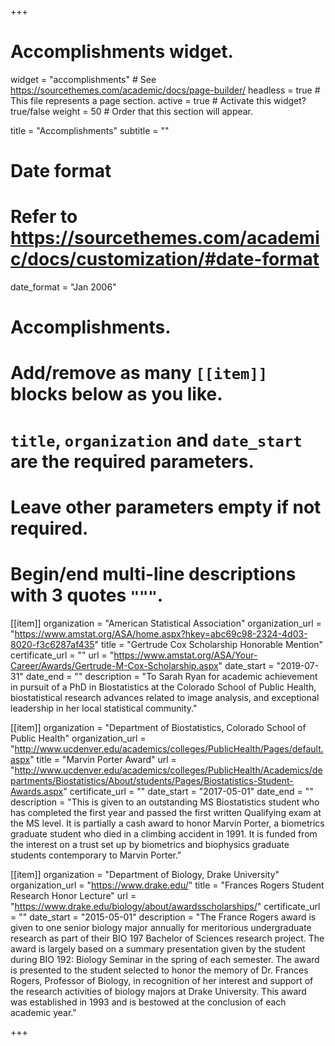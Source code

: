 +++
# Accomplishments widget.
widget = "accomplishments"  # See https://sourcethemes.com/academic/docs/page-builder/
headless = true  # This file represents a page section.
active = true  # Activate this widget? true/false
weight = 50  # Order that this section will appear.

title = "Accomplish&shy;ments"
subtitle = ""

# Date format
#   Refer to https://sourcethemes.com/academic/docs/customization/#date-format
date_format = "Jan 2006"

# Accomplishments.
#   Add/remove as many `[[item]]` blocks below as you like.
#   `title`, `organization` and `date_start` are the required parameters.
#   Leave other parameters empty if not required.
#   Begin/end multi-line descriptions with 3 quotes `"""`.

[[item]]
  organization = "American Statistical Association"
  organization_url = "https://www.amstat.org/ASA/home.aspx?hkey=abc69c98-2324-4d03-8020-f3c6287af435"
  title = "Gertrude Cox Scholarship Honorable Mention"
  certificate_url = ""
  url = "https://www.amstat.org/ASA/Your-Career/Awards/Gertrude-M-Cox-Scholarship.aspx"
  date_start = "2019-07-31"
  date_end = ""
  description = "To Sarah Ryan for academic achievement in pursuit of a PhD in Biostatistics at the Colorado School of Public Health, biostatistical research advances related to image analysis, and exceptional leadership in her local statistical community."

[[item]]
  organization = "Department of Biostatistics, Colorado School of Public Health"
  organization_url = "http://www.ucdenver.edu/academics/colleges/PublicHealth/Pages/default.aspx"
  title = "Marvin Porter Award"
  url = "http://www.ucdenver.edu/academics/colleges/PublicHealth/Academics/departments/Biostatistics/About/students/Pages/Biostatistics-Student-Awards.aspx"
  certificate_url = ""
  date_start = "2017-05-01"
  date_end = ""
  description = "This is given to an outstanding MS Biostatistics student who has completed the first year and passed the first written Qualifying exam at the MS level. It is partially a cash award to honor Marvin Porter, a biometrics graduate student who died in a climbing accident in 1991. It is funded from the interest on a trust set up by biometrics and biophysics graduate students contemporary to Marvin Porter."

[[item]]
  organization = "Department of Biology, Drake University"
  organization_url = "https://www.drake.edu/"
  title = "Frances Rogers Student Research Honor Lecture"
  url = "https://www.drake.edu/biology/about/awardsscholarships/"
  certificate_url = ""
  date_start = "2015-05-01"
  description = "The France Rogers award is given to one senior biology major annually for meritorious undergraduate research as part of their BIO 197 Bachelor of Sciences research project. The award is largely based on a summary presentation given by the student during BIO 192: Biology Seminar in the spring of each semester. The award is presented to the student selected to honor the memory of Dr. Frances Rogers, Professor of Biology, in recognition of her interest and support of the research activities of biology majors at Drake University. This award was established in 1993 and is bestowed at the conclusion of each academic year."

+++
